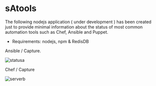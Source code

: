 # sAtools
The following nodejs application ( under development ) has been created just to provide minimal information about the status of most common automation tools such as Chef, Ansible and Puppet.


* Requirements: nodejs, npm & RedisDB

Ansible / Capture.

![statusa](https://user-images.githubusercontent.com/30395229/44305574-18e2df00-a351-11e8-878c-98eb940f2009.png)

Chef / Capture

![serverb](https://user-images.githubusercontent.com/30395229/44305634-be4a8280-a352-11e8-8c7f-dddca1eb32c8.png)
